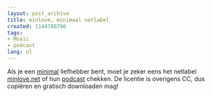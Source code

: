 ```yaml
---
layout: post_archive
title: minlove, minimaal netlabel
created: 1144788796
tags:
- Music
- podcast
lang: nl
---
```

Als je een [minimal](http://nl.wikipedia.org/wiki/Minimal) liefhebber bent, moet je zeker eens het netlabel [minlove.net](http://www.minlove.net/) of hun [podcast]() chekken. De licentie is overigens CC, dus copiëren en gratisch downloaden mag!
